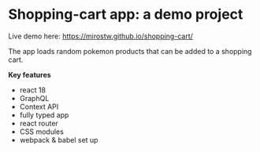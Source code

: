 # Shopping-cart app: a demo project

Live demo here: https://mirostw.github.io/shopping-cart/

The app loads random pokemon products that can be added to a shopping cart.

**Key features**

- react 18
- GraphQL
- Context API
- fully typed app
- react router
- CSS modules
- webpack & babel set up
